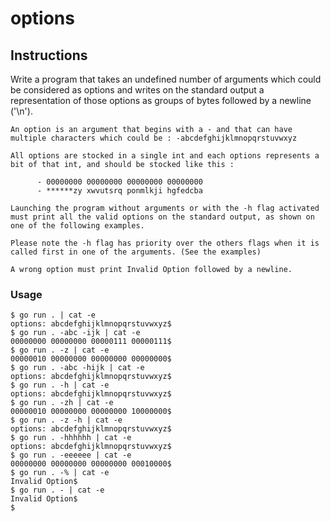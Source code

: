 # options

## Instructions

Write a program that takes an undefined number of arguments which could be considered as options and writes on the standard output a representation of those options as groups of bytes followed by a newline ('\n').

    An option is an argument that begins with a - and that can have multiple characters which could be : -abcdefghijklmnopqrstuvwxyz

    All options are stocked in a single int and each options represents a bit of that int, and should be stocked like this :

          - 00000000 00000000 00000000 00000000
          - ******zy xwvutsrq ponmlkji hgfedcba

    Launching the program without arguments or with the -h flag activated must print all the valid options on the standard output, as shown on one of the following examples.

    Please note the -h flag has priority over the others flags when it is called first in one of the arguments. (See the examples)

    A wrong option must print Invalid Option followed by a newline.

### Usage
```
$ go run . | cat -e
options: abcdefghijklmnopqrstuvwxyz$
$ go run . -abc -ijk | cat -e
00000000 00000000 00000111 00000111$
$ go run . -z | cat -e
00000010 00000000 00000000 00000000$
$ go run . -abc -hijk | cat -e
options: abcdefghijklmnopqrstuvwxyz$
$ go run . -h | cat -e
options: abcdefghijklmnopqrstuvwxyz$
$ go run . -zh | cat -e
00000010 00000000 00000000 10000000$
$ go run . -z -h | cat -e
options: abcdefghijklmnopqrstuvwxyz$
$ go run . -hhhhhh | cat -e
options: abcdefghijklmnopqrstuvwxyz$
$ go run . -eeeeee | cat -e
00000000 00000000 00000000 00010000$
$ go run . -% | cat -e
Invalid Option$
$ go run . - | cat -e
Invalid Option$
$
```